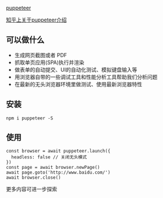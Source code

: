 [puppeteer](https://github.com/puppeteer/puppeteer)

[知乎上关于puppeteer介绍](https://zhuanlan.zhihu.com/p/40103840)

##  可以做什么

- 生成网页截图或者 PDF
- 抓取单页应用(SPA)执行并渲染
- 做表单的自动提交、UI的自动化测试、模拟键盘输入等
- 用浏览器自带的一些调试工具和性能分析工具帮助我们分析问题
- 在最新的无头浏览器环境里做测试、使用最新浏览器特性

## 安装
```
npm i puppeteer -S
```

## 使用

```
const browser = await puppeteer.launch({
  headless: false // 关闭无头模式
})
const page = await browser.newPage()
await page.goto('http://www.baidu.com/')
await browser.close()
```

更多内容可进一步探索